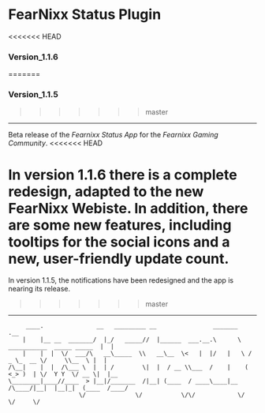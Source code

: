 # __FearNixx Status Plugin__

<<<<<<< HEAD
### Version_1.1.6
=======
### Version_1.1.5
>>>>>>> master

--------------------------------------------------------------------------------

Beta release of the _Fearnixx Status App_ for the _Fearnixx Gaming Community_.
<<<<<<< HEAD

In version 1.1.6 there is a complete redesign, adapted to the new FearNixx Webiste. In addition, there are some new features, including tooltips for the social icons and a new, user-friendly update count.
=======
In version 1.1.5, the notifications have been redesigned and the app is nearing
its release.
>>>>>>> master

--------------------------------------------------------------------------------

         ____.               __   _________ __                _______                              .__
        |    |__ __  _______/  |_/   _____//  |______  ___.__.\      \   ___________  _____ _____  |  |
        |    |  |  \/  ___/\   __\_____  \\   __\__  \<   |  |/   |   \ /  _ \_  __ \/     \\__  \ |  |
    /\__|    |  |  /\___ \  |  | /        \|  |  / __ \\___  /    |    (  <_> )  | \/  Y Y  \/ __ \|  |__
    \________|____//____  > |__|/_______  /|__| (____  / ____\____|__  /\____/|__|  |__|_|  (____  /____/
                        \/              \/           \/\/            \/                   \/     \/
